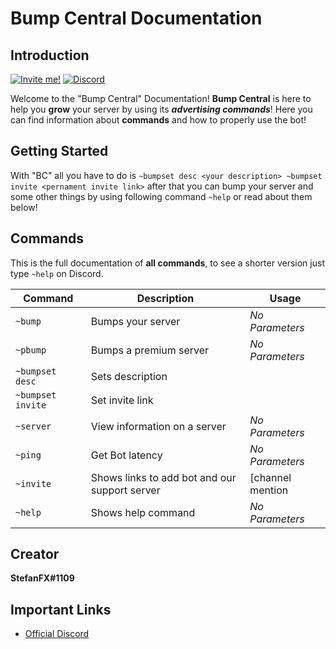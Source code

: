 # Bump Central Documentation 
## Introduction 

[![Invite me!](https://img.shields.io/badge/Discord-Invite%20Me-6b80c2.svg)](https://discordapp.com/api/oauth2/authorize?client_id=478290034773196810&permissions=1141238983&scope=bot) [![Discord](https://img.shields.io/discord/354296784694018048.svg)](https://discord.gg/uVBbvmv) 

Welcome to the "Bump Central"  Documentation! **Bump Central** is here to help you **grow** your server by using its ___advertising commands___! Here you can find  information about **commands** and how to properly use the bot!

## Getting Started

With "BC" all you have to do is 
`
~bumpset desc <your description>
~bumpset invite <pernament invite link>
`
after that you can bump your server and some other things by using following command
`
~help
`
or read about them below! 

## Commands
This is the full documentation of **all commands**, to see a shorter version just type `~help` on Discord.

| Command | Description | Usage |
| --- | --- | --- |
| `~bump` | Bumps your server| *No Parameters*|
| `~pbump` | Bumps a premium server | *No Parameters* |
| `~bumpset desc` | Sets description| <your description>|
| `~bumpset invite` | Set invite link| <your invite link> | 
| `~server` | View information on a server | *No Parameters* |
| `~ping` | Get Bot latency |*No Parameters* |
| `~invite` | Shows links to add bot and our support server | [channel mention | channel id] |
| `~help` | Shows help command | *No Parameters* | 


## Creator
**StefanFX#1109**
## Important Links
* [Official Discord](https://discord.gg/uVBbvmv)
